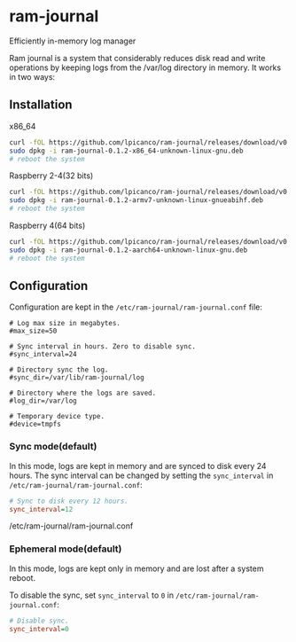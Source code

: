 # ram-journal
Efficiently in-memory log manager

Ram journal is a system that considerably reduces disk read and write operations by keeping logs from the /var/log directory in memory. It works in two ways:

## Installation

x86_64
```bash
curl -fOL https://github.com/lpicanco/ram-journal/releases/download/v0.1.2/ram-journal-0.1.2-x86_64-unknown-linux-gnu.deb
sudo dpkg -i ram-journal-0.1.2-x86_64-unknown-linux-gnu.deb
# reboot the system
```

Raspberry 2-4(32 bits)
```bash
curl -fOL https://github.com/lpicanco/ram-journal/releases/download/v0.1.2/ram-journal-0.1.2-armv7-unknown-linux-gnueabihf.deb
sudo dpkg -i ram-journal-0.1.2-armv7-unknown-linux-gnueabihf.deb
# reboot the system
```

Raspberry 4(64 bits)
```bash
curl -fOL https://github.com/lpicanco/ram-journal/releases/download/v0.1.2/ram-journal-0.1.2-aarch64-unknown-linux-gnu.deb
sudo dpkg -i ram-journal-0.1.2-aarch64-unknown-linux-gnu.deb
# reboot the system
```


## Configuration
Configuration are kept in the `/etc/ram-journal/ram-journal.conf` file:
```ìni
# Log max size in megabytes.
#max_size=50

# Sync interval in hours. Zero to disable sync.
#sync_interval=24

# Directory sync the log.
#sync_dir=/var/lib/ram-journal/log

# Directory where the logs are saved.
#log_dir=/var/log

# Temporary device type.
#device=tmpfs
```

### Sync mode(default)

In this mode, logs are kept in memory and are synced to disk every 24 hours. The sync interval can be changed 
by  setting the `sync_interval` in `/etc/ram-journal/ram-journal.conf`:
```ini
# Sync to disk every 12 hours.  
sync_interval=12
```

/etc/ram-journal/ram-journal.conf

### Ephemeral mode(default)

In this mode, logs are kept only in memory and are lost after a system reboot. 

To disable the sync, set `sync_interval` to `0` in `/etc/ram-journal/ram-journal.conf`: 
```ini
# Disable sync.
sync_interval=0
```
